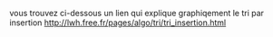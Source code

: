 vous trouvez ci-dessous un lien qui explique graphiqement le tri par insertion
http://lwh.free.fr/pages/algo/tri/tri_insertion.html
